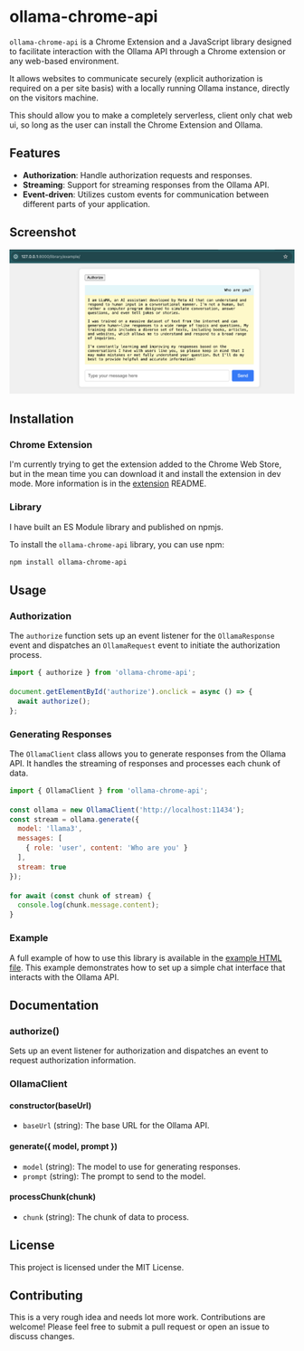 # ollama-chrome-api

`ollama-chrome-api` is a Chrome Extension and a JavaScript library designed to facilitate interaction with the Ollama API through a Chrome extension or any web-based environment.

It allows websites to communicate securely (explicit authorization is required on a per site basis) with a locally running Ollama instance, directly on the visitors machine.

This should allow you to make a completely serverless, client only chat web ui, so long as the user can install the Chrome Extension and Ollama.

## Features

- **Authorization**: Handle authorization requests and responses.
- **Streaming**: Support for streaming responses from the Ollama API.
- **Event-driven**: Utilizes custom events for communication between different parts of your application.

## Screenshot

![screenshot of the example](./library/example/screenshot.png)

## Installation

### Chrome Extension

I'm currently trying to get the extension added to the Chrome Web Store, but in the mean time you can download it and install the extension in dev mode. More information is in the [extension](./extension/) README.

### Library

I have built an ES Module library and published on npmjs.

To install the `ollama-chrome-api` library, you can use npm:

```bash
npm install ollama-chrome-api
```

## Usage

### Authorization

The `authorize` function sets up an event listener for the `OllamaResponse` event and dispatches an `OllamaRequest` event to initiate the authorization process.

```javascript
import { authorize } from 'ollama-chrome-api';

document.getElementById('authorize').onclick = async () => {
  await authorize();
};
```

### Generating Responses

The `OllamaClient` class allows you to generate responses from the Ollama API. It handles the streaming of responses and processes each chunk of data.

```javascript
import { OllamaClient } from 'ollama-chrome-api';

const ollama = new OllamaClient('http://localhost:11434');
const stream = ollama.generate({
  model: 'llama3',
  messages: [
    { role: 'user', content: 'Who are you' }
  ],
  stream: true
});

for await (const chunk of stream) {
  console.log(chunk.message.content);
}
```

### Example

A full example of how to use this library is available in the [example HTML file](./library/example/index.html). This example demonstrates how to set up a simple chat interface that interacts with the Ollama API.

## Documentation

### authorize()

Sets up an event listener for authorization and dispatches an event to request authorization information.

### OllamaClient

#### constructor(baseUrl)

- `baseUrl` (string): The base URL for the Ollama API.

#### generate({ model, prompt })

- `model` (string): The model to use for generating responses.
- `prompt` (string): The prompt to send to the model.

#### processChunk(chunk)

- `chunk` (string): The chunk of data to process.

## License

This project is licensed under the MIT License.

## Contributing

This is a very rough idea and needs lot more work. Contributions are welcome! Please feel free to submit a pull request or open an issue to discuss changes.
